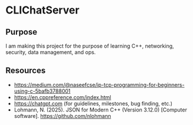 # CLIChatServer
## Purpose
I am making this project for the purpose of learning C++, networking, security, data management, and ops.
## Resources
* https://medium.com/@naseefcse/ip-tcp-programming-for-beginners-using-c-5bafb3788001
* https://en.cppreference.com/index.html
* https://chatgpt.com (for guidelines, milestones, bug finding, etc.)
* Lohmann, N. (2025). JSON for Modern C++ (Version 3.12.0) [Computer software]. https://github.com/nlohmann